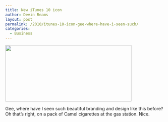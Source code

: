 ```yaml
---
title: New iTunes 10 icon
author: Devin Reams
layout: post
permalink: /2010/itunes-10-icon-gee-where-have-i-seen-such/
categories:
  - Business
---
```

[<img src="http://devin.reams.me/wp/wp-content/uploads/2010/09/tumblr_l8cltaPodx1qztnmxo1_400.png" alt="" title="tumblr_l8cltaPodx1qztnmxo1_400" width="400" height="178" class="aligncenter size-full wp-image-1302" />][1]

Gee, where have I seen such beautiful branding and design like this before? Oh that’s right, on a pack of Camel cigarettes at the gas station. Nice.

 [1]: http://devin.reams.me/wp/wp-content/uploads/2010/09/tumblr_l8cltaPodx1qztnmxo1_400.png